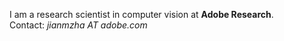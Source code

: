 I am a research scientist in computer vision at **Adobe Research**.  
Contact: _jianmzha AT adobe.com_

